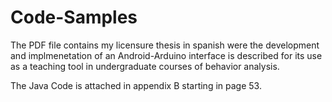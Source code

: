 # Code-Samples

The PDF file contains my licensure thesis in spanish 
were the development and implmenetation of an Android-Arduino interface is described
for its use as a teaching tool in undergraduate courses of behavior analysis.

The Java Code is attached in appendix B starting in page 53.
